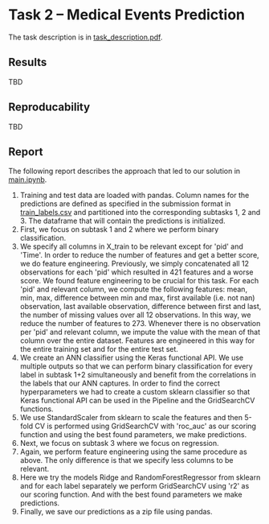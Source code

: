 # Task 2 – Medical Events Prediction
The task description is in [task_description.pdf](task_description.pdf).

## Results
TBD


## Reproducability
TBD


## Report
The following report describes the approach that led to our solution in [main.ipynb](main.ipynb).

1)	Training and test data are loaded with pandas. Column names for the predictions are defined as specified in the submission format in [train_labels.csv](train_labels.csv) and partitioned into the corresponding subtasks 1, 2 and 3. The dataframe that will contain the predictions is initialized.
2)	First, we focus on subtask 1 and 2 where we perform binary classification. 
3)	We specify all columns in X_train to be relevant except for 'pid' and 'Time'. In order to reduce the number of features and get a better score, we do feature engineering. Previously, we simply concatenated all 12 observations for each 'pid' which resulted in 421 features and a worse score. We found feature engineering to be crucial for this task. For each 'pid' and relevant column, we compute the following features: mean, min, max, difference between min and max, first available (i.e. not nan) observation, last available observation, difference between first and last, the number of missing values over all 12 observations. In this way, we reduce the number of features to 273. Whenever there is no observation per 'pid' and relevant column, we impute the value with the mean of that column over the entire dataset. Features are engineered in this way for the entire training set and for the entire test set.
4)	We create an ANN classifier using the Keras functional API. We use multiple outputs so that we can perform binary classification for every label in subtask 1+2 simultaneously and benefit from the correlations in the labels that our ANN captures. In order to find the correct hyperparameters we had to create a custom sklearn classifier so that Keras functional API can be used in the Pipeline and the GridSearchCV functions.
5)	We use StandardScaler from sklearn to scale the features and then 5-fold CV is performed using GridSearchCV with 'roc_auc' as our scoring function and using the best found parameters, we make predictions.
6)	Next, we focus on subtask 3 where we focus on regression.
7)	Again, we perform feature engineering using the same procedure as above. The only difference is that we specify less columns to be relevant.
8)	Here we try the models Ridge and RandomForestRegressor from sklearn and for each label separately we perform GridSearchCV using 'r2' as our scoring function. And with the best found parameters we make predictions.
9)	Finally, we save our predictions as a zip file using pandas.
